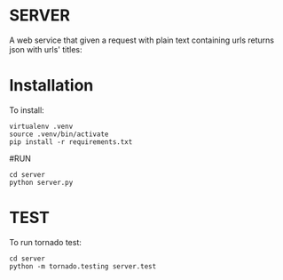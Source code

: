 # SERVER
A web service that given a request with plain text containing urls returns json with urls' titles:

# Installation
To install:
```
virtualenv .venv
source .venv/bin/activate
pip install -r requirements.txt
```

#RUN
```
cd server
python server.py
```

# TEST
To run tornado test:
```
cd server
python -m tornado.testing server.test
```
